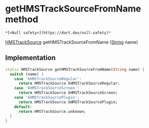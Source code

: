 


# getHMSTrackSourceFromName method




    *[<Null safety>](https://dart.dev/null-safety)*




[HMSTrackSource](../../hmssdk_flutter/HMSTrackSource-class.md) getHMSTrackSourceFromName
([String](https://api.flutter.dev/flutter/dart-core/String-class.html) name)








## Implementation

```dart
static HMSTrackSource getHMSTrackSourceFromName(String name) {
  switch (name) {
    case 'kHMSTrackSourceRegular':
      return HMSTrackSource.kHMSTrackSourceRegular;
    case 'kHMSTrackSourceScreen':
      return HMSTrackSource.kHMSTrackSourceScreen;
    case 'kHMSTrackSourcePlugin':
      return HMSTrackSource.kHMSTrackSourcePlugin;
    default:
      return HMSTrackSource.unknown;
  }
}
```







